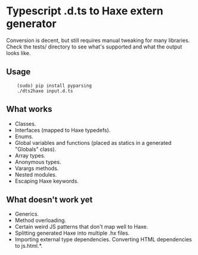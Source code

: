 # Typescript .d.ts to Haxe extern generator

Conversion is decent, but still requires manual tweaking for many
libraries. Check the tests/ directory to see what's supported and what
the output looks like.

## Usage

```
    (sudo) pip install pyparsing
    ./dts2haxe input.d.ts
```

## What works

* Classes.
* Interfaces (mapped to Haxe typedefs).
* Enums.
* Global variables and functions (placed as statics in a generated "Globals" class).
* Array types.
* Anonymous types.
* Varargs methods.
* Nested modules.
* Escaping Haxe keywords.

## What doesn't work yet

* Generics.
* Method overloading.
* Certain weird JS patterns that don't map well to Haxe.
* Splitting generated Haxe into multiple .hx files.
* Importing external type dependencies. Converting HTML dependencies to js.html.*.
